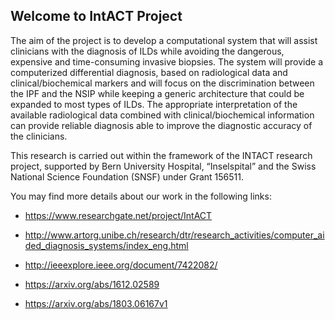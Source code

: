 ## Welcome to IntACT Project

The aim of the project is to develop a computational system that will assist clinicians with the diagnosis of ILDs while avoiding the dangerous, expensive and time-consuming invasive biopsies. The system will provide a computerized differential diagnosis, based on radiological data and clinical/biochemical markers and will focus on the discrimination between the IPF and the NSIP while keeping a generic architecture that could be expanded to most types of ILDs. The appropriate interpretation of the available radiological data combined with clinical/biochemical information can provide reliable diagnosis able to improve the diagnostic accuracy of the clinicians.

This research is carried out within the framework of the INTACT research project, supported by Bern University Hospital, “Inselspital” and the Swiss National Science Foundation (SNSF) under Grant 156511.

You may find more details about our work in the following links:

- https://www.researchgate.net/project/IntACT

- http://www.artorg.unibe.ch/research/dtr/research_activities/computer_aided_diagnosis_systems/index_eng.html

- http://ieeexplore.ieee.org/document/7422082/

- https://arxiv.org/abs/1612.02589

- https://arxiv.org/abs/1803.06167v1
